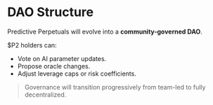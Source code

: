 # DAO Structure

Predictive Perpetuals will evolve into a **community-governed DAO**.

$P2 holders can:
- Vote on AI parameter updates.
- Propose oracle changes.
- Adjust leverage caps or risk coefficients.

> Governance will transition progressively from team-led to fully decentralized.
